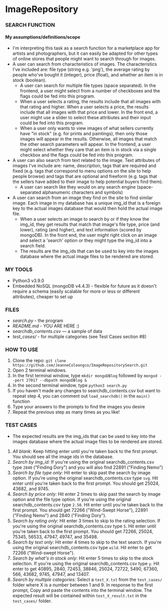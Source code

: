 # ImageRepository

### SEARCH FUNCTION
#### My assumptions/definitions/scope
* I'm interpreting this task as a search function for a marketplace app for artists and photographers, but it can easily be adapted for other types of online stores that people might want to search through for images.
* A user can search from characteristics of images. The characteristics I've included are: file type (string e.g. 'png'), the average rating by people who've bought it (integer), price (float), and whether an item is in stock (boolean).
  * A user can search for multiple file types (space separated). In the frontend, a user might select from a number of checkboxes and the flags could be fed into this program.
  * When a user selects a rating, the results include that all images with that rating and higher. When a user selects a price, the results include that all images with that price and lower. In the front end, a user might use a slider to select these attributes and their input could be fed into this program.
  * When a user only wants to view images of what sellers currently have "in stock" (e.g. for prints and paintings), then only those images will appear in the results. Otherwise, all images that match the other search parameters will appear. In the frontend, a user might select whether they care that an item is in stock via a single checkbox and the flags could be fed into this program.
* A user can also search from text related to the image. Text attributes of images I've include are: name, description, tags that are required and fixed (e.g. tags that correspond to menu options on the site to help people browse) and tags that are optional and freeform (e.g. tags that the sellers have added to their image to help potential buyers find them). 
  * A user can search like they would on any search engine (space-separated alphanumeric characters and symbols) 
* A user can search from an image they find on the site to find similar image. Each image in my database has a unique img_id that is a foreign key to the actual images database that would then hold the actual image file.
  * When a user selects an image to search by or if they know the img_id, they get results that match that image's file type, price (and lower), rating (and higher), and text information (scored by mongoDB). In the front end, the user might right click on an image and select a 'search' option or they might type the img_id into a search field.
  * The results are the img_ids that can be used to key into the images database where the actual image files to be rendered are stored.

### MY TOOLS
* Python3 v3.9.0
* Embedded NoSQL (mongoDB v4.4.3) - flexible for future as it doesn't require a schema (easily scalable for more or less or different attributes), cheaper to set up

### FILES
* *search.py* - the program
* *README.md* - YOU ARE HERE :)
* *searchdb_contents.csv* — a sample of data
* *test_cases/* - for multiple categories (see Test Cases section #8)

### HOW TO USE
1. Clone the repo: `git clone https://github.com/JeanneColeongco/ImageRepositorySearch.git`
2. Open 2 terminal windows.
3. In the first terminal window, type `mkdir mongoDBlog` followed by `mongod --port 27017 --dbpath mongoDBlog &`
4. In the second terminal window, type `python3 search.py`
5. If you haven't made any changes to searchdb_contents.csv but want to repeat step 4, you can comment out `load_searchdb()` in the `main()` function
6. Type your answers to the prompts to find the images you desire
7. Repeat the previous step as many times as you like!

### TEST CASES
* The expected results are the img_ids that can be used to key into the images database where the actual image files to be rendered are stored.
1. *All blank:* Keep hitting enter until you're taken back to the first prompt. You should see all the image ids in the database.  
2. *Search by img_id:* If you're using the original searchdb_contents.csv type `2840` ("Finding Dory") and you will also find 22891 ("Finding Nemo")
3. *Search by file type only:* Hit enter to skip past the search by image option. If you're using the original searchdb_contents.csv type `svg`. Hit enter until you're taken back to the first prompt. You should get 25024, 43682, and 9745.
4. *Search by price only:* Hit enter 2 times to skip past the search by image option and the file type option. If you're using the original searchdb_contents.csv type `2.50`. Hit enter until you're taken back to the first prompt. You should get 72266	("Wind-Swept Horse"), 22891 ("Finding Nemo") and 2840 ("Finding Dory").
5. *Search by rating only:* Hit enter 3 times to skip to the rating selection. If you're using the original searchdb_contents.csv type `5`. Hit enter until you're taken back to the first prompt. You should get 72266, 25024, 75345, 56533, 47947, 49747, and 35498.
6. *Search by text only:* Hit enter 4 times to skip to the text search. If you're using the original searchdb_contents.csv type `wild`. Hit enter to get 72266 ("Wind-swept Horse").
7. *Search by what's in stock only:* Hit enter 5 times to skip to the stock selection. If you're using the original searchdb_contents.csv type `y`. Hit enter to get 40895, 2840, 72453, 38846, 25024, 72722, 5490, 67360, 566, 43682, 9745, 47947, and 13407.
8. *Search by multiple categories:* Select a `test_X.txt` from the `test_cases/` folder where X is a number between 1 and 9. In response to the first prompt, Copy and paste the contents into the terminal window. The expected result will be contained within `test_X_result.txt` in the `test_cases/` folder.

